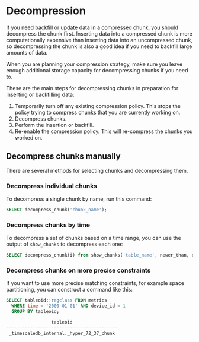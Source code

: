 # Decompression
If you need backfill or update data in a compressed chunk, you should decompress
the chunk first. Inserting data into a compressed chunk is more computationally
expensive than inserting data into an uncompressed chunk, so decompressing the
chunk is also a good idea if you need to backfill large amounts of data.

<highlight type="tip">
When you are planning your compression strategy, make sure you leave enough
additional storage capacity for decompressing chunks if you need to.
</highlight>

These are the main steps for decompressing chunks in preparation for inserting or backfilling data:
1.  Temporarily turn off any existing compression policy. This stops the policy trying to compress chunks that you are currently working on.
1.  Decompress chunks.
1.  Perform the insertion or backfill.
1.  Re-enable the compression policy. This will re-compress the chunks you worked on.

## Decompress chunks manually
There are several methods for selecting chunks and decompressing them.

### Decompress individual chunks
To decompress a single chunk by name, run this command:
```sql
SELECT decompress_chunk('chunk_name');
```

### Decompress chunks by time
To decompress a set of chunks based on a time range, you can use the output of `show_chunks` to decompress each one:
```sql
SELECT decompress_chunk(i) from show_chunks('table_name', newer_than, older_than) i;
```

### Decompress chunks on more precise constraints
If you want to use more precise matching constraints, for example space partitioning, you can construct a command like this:
```sql
SELECT tableoid::regclass FROM metrics
  WHERE time = '2000-01-01' AND device_id = 1
  GROUP BY tableoid;

                 tableoid
------------------------------------------
 _timescaledb_internal._hyper_72_37_chunk
```

